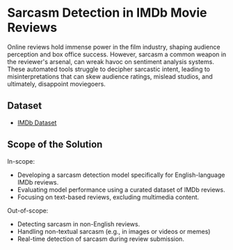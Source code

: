 
# Sarcasm Detection in IMDb Movie Reviews

Online reviews hold immense power in the film industry, shaping audience perception and box office success. However, sarcasm a common weapon in the reviewer's arsenal, can wreak havoc on sentiment analysis systems. These automated tools struggle to decipher sarcastic intent, leading to misinterpretations that can skew audience ratings, mislead studios, and ultimately, disappoint moviegoers.


## Dataset

 - [IMDb Dataset](https://www.kaggle.com/datasets/lakshmi25npathi/imdb-dataset-of-50k-movie-reviews)
 
## Scope of the Solution
In-scope:
- Developing a sarcasm detection model specifically for English-language IMDb reviews.
- Evaluating model performance using a curated dataset of IMDb reviews.
- Focusing on text-based reviews, excluding multimedia content.

Out-of-scope:
- Detecting sarcasm in non-English reviews.
- Handling non-textual sarcasm (e.g., in images or videos or memes)
- Real-time detection of sarcasm during review submission. 
